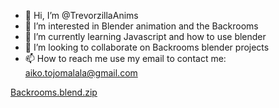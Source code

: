 - 👋 Hi, I’m @TrevorzillaAnims
- 👀 I’m interested in Blender animation and the Backrooms
- 🌱 I’m currently learning Javascript and how to use blender
- 💞️ I’m looking to collaborate on Backrooms blender projects
- 📫 How to reach me use my email to contact me: aiko.tojomalala@gmail.com

<!---
TrevorzillaAnims/TrevorzillaAnims is a ✨ special ✨ repository because its `README.md` (this file) appears on your GitHub profile.
You can click the Preview link to take a look at your changes.
--->
[Backrooms.blend.zip](https://github.com/TrevorzillaAnims/TrevorzillaAnims/files/8409235/Backrooms.blend.zip)
